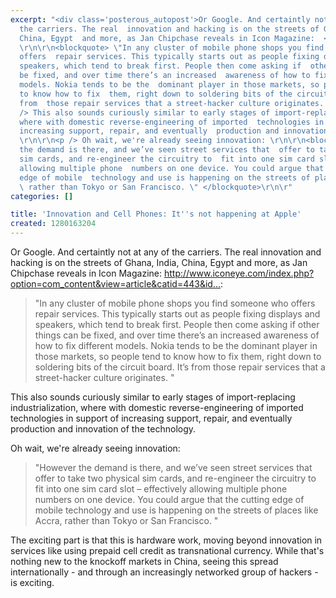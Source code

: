 ```yaml
---
excerpt: "<div class='posterous_autopost'>Or Google. And certaintly not at any of
  the carriers. The real  innovation and hacking is on the streets of Ghana, India,
  China, Egypt  and more, as Jan Chipchase reveals in Icon Magazine:  <a href=\"http://www.iconeye.com/index.php?option=com_content&view=article&catid=443&id=4455\">http://www.iconeye.com/index.php?option=com_content&view=article&catid=443&id...</a>:
  \r\n\r\n<blockquote> \"In any cluster of mobile phone shops you find someone who
  offers  repair services. This typically starts out as people fixing displays  and
  speakers, which tend to break first. People then come asking if  other things can
  be fixed, and over time there’s an increased  awareness of how to fix different
  models. Nokia tends to be the  dominant player in those markets, so people tend
  to know how to fix  them, right down to soldering bits of the circuit board. It’s
  from  those repair services that a street-hacker culture originates. \" </blockquote>\r\n\r\n<p
  /> This also sounds curiously similar to early stages of import-replacing  industrialization,
  where with domestic reverse-engineering of imported  technologies in support of
  increasing support, repair, and eventually  production and innovation of the technology.
  \r\n\r\n<p /> Oh wait, we're already seeing innovation: \r\n\r\n<blockquote> \"However
  the demand is there, and we’ve seen street services that  offer to take two physical
  sim cards, and re-engineer the circuitry to  fit into one sim card slot – effectively
  allowing multiple phone  numbers on one device. You could argue that the cutting
  edge of mobile  technology and use is happening on the streets of places like Accra,
  \ rather than Tokyo or San Francisco. \" </blockquote>\r\n\r"
categories: []

title: 'Innovation and Cell Phones: It''s not happening at Apple'
created: 1280163204
---
```

<div class='posterous_autopost'>Or Google. And certaintly not at any of the carriers. The real  innovation and hacking is on the streets of Ghana, India, China, Egypt  and more, as Jan Chipchase reveals in Icon Magazine:  <a href="http://www.iconeye.com/index.php?option=com_content&view=article&catid=443&id=4455">http://www.iconeye.com/index.php?option=com_content&view=article&catid=443&id...</a>: 

<blockquote> "In any cluster of mobile phone shops you find someone who offers  repair services. This typically starts out as people fixing displays  and speakers, which tend to break first. People then come asking if  other things can be fixed, and over time there’s an increased  awareness of how to fix different models. Nokia tends to be the  dominant player in those markets, so people tend to know how to fix  them, right down to soldering bits of the circuit board. It’s from  those repair services that a street-hacker culture originates. " </blockquote>

<p /> This also sounds curiously similar to early stages of import-replacing  industrialization, where with domestic reverse-engineering of imported  technologies in support of increasing support, repair, and eventually  production and innovation of the technology. 

<p /> Oh wait, we're already seeing innovation: 

<blockquote> "However the demand is there, and we’ve seen street services that  offer to take two physical sim cards, and re-engineer the circuitry to  fit into one sim card slot – effectively allowing multiple phone  numbers on one device. You could argue that the cutting edge of mobile  technology and use is happening on the streets of places like Accra,  rather than Tokyo or San Francisco. " </blockquote>

<p /> The exciting part is that this is hardware work, moving beyond  innovation in services like using prepaid cell credit as transnational  currency. While that's nothing new to the knockoff markets in China,  seeing this spread internationally - and through an increasingly  networked group of hackers - is exciting.</div>
